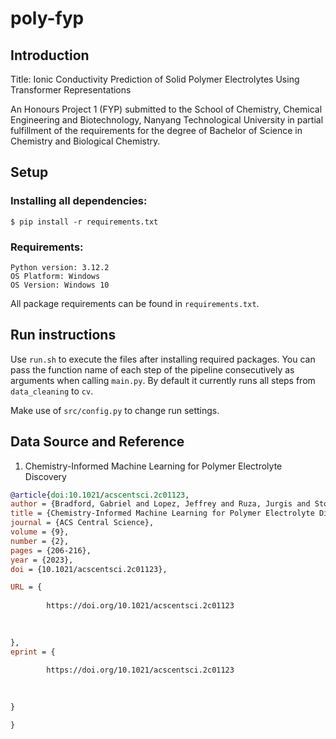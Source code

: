 # poly-fyp
## Introduction
Title: Ionic Conductivity Prediction of Solid Polymer Electrolytes Using Transformer Representations

An Honours Project 1 (FYP) submitted to the School of Chemistry, Chemical Engineering and Biotechnology, Nanyang Technological University in partial fulfillment of the requirements for the degree of Bachelor of Science in Chemistry and Biological Chemistry.

## Setup
### Installing all dependencies:

```
$ pip install -r requirements.txt
```

### Requirements:

```
Python version: 3.12.2
OS Platform: Windows
OS Version: Windows 10
```
All package requirements can be found in `requirements.txt`.

## Run instructions
Use `run.sh` to execute the files after installing required packages. You can pass the function name of each step of the pipeline consecutively as arguments when calling `main.py`. By default it currently runs all steps from `data_cleaning` to `cv`.

Make use of `src/config.py` to change run settings. 

## Data Source and Reference
1. Chemistry-Informed Machine Learning for Polymer Electrolyte Discovery
```bibtex
@article{doi:10.1021/acscentsci.2c01123,
author = {Bradford, Gabriel and Lopez, Jeffrey and Ruza, Jurgis and Stolberg, Michael A. and Osterude, Richard and Johnson, Jeremiah A. and Gomez-Bombarelli, Rafael and Shao-Horn, Yang},
title = {Chemistry-Informed Machine Learning for Polymer Electrolyte Discovery},
journal = {ACS Central Science},
volume = {9},
number = {2},
pages = {206-216},
year = {2023},
doi = {10.1021/acscentsci.2c01123},

URL = { 
    
        https://doi.org/10.1021/acscentsci.2c01123
    
    

},
eprint = { 
    
        https://doi.org/10.1021/acscentsci.2c01123
    
    

}

}

```
